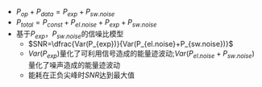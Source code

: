 - $P_{op}+P_{data}=P_{exp}+P_{sw.noise}$
- $P_{total}=P_{const}+P_{el.noise}+P_{exp}+P_{sw.noise}$
- 基于$P_{exp}，P_{sw.noise}$的信噪比模型
	- $SNR=\dfrac{Var(P_{exp})}{Var(P_{el.noise}+P_{sw.noise})}$
	- ${Var(P_{exp})}$量化了可利用信号造成的能量迹波动;$Var(P_{el.noise}+P_{sw.noise})$量化了噪声造成的能量迹波动
	- 能耗在正负尖峰时$SNR$达到最大值